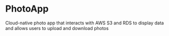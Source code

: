 # PhotoApp
Cloud-native photo app that interacts with AWS S3 and RDS to display data and allows users to upload and download photos

